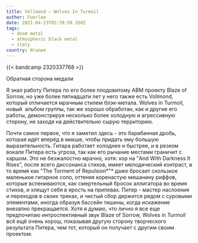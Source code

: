 ```yaml
---
title: Vollmond — Wolves In Turmoil
author: Fuerlee
date: 2021-04-23T05:39:59.350Z
tags:
  - doom metal
  - atmospheric black metal
  - italy
country: Италия
---
```

{{< bandcamp 2320337768 >}}

Обратная сторона медали

Я знал работу Питера по его более плодовитому ABM проекту Blaze of Sorrow, но уже более пятнадцати лет у него также есть Vollmond, который отличается мрачным стилем блэк-метала. Wolves in Turmoil, новый  альбом группы, так же хорошо обработан, как и другие его работы, демонстрируя несколько более холодную и агрессивную сторону, не заходя на действительно сырую территорию.

Почти самое первое, что я заметил здесь - это барабанная дробь, которая идёт вперёд в микше, чтобы придать ему большую выразительность. Гитара работает холоднее и быстрее, и в резком вокале Питера есть угроза, так как его рычание местами граничит с харшом. Это не безжалостно мрачно, хотя: хор на "And With Darkness It Rises", после всего диссонанса стихов, имеет мелодический контраст, в то время как "The Torment of Repulsion*"* даже бросает скользкое маленькое гитарное соло, оттеняя коренастую мешанину риффов, которые вспениваются, как смертельный бросок аллигатора во время стихов, и хлещут себя в ярость на припевах. Питер - мастер наслоения и переходов в своих треках, и чистый сбор держится рядом с суровыми элементами, иногда образуя бассейн тишины, когда искажение внезапно прекращается. Хотя я думаю, что лично я все еще предпочитаю интроспективный звук Blaze of Sorrow, Wolves in Turmoil всё ещё очень хорош, показывая другую сторону творческого результата Питера, чем тот, который он получает с другим своим проектом.